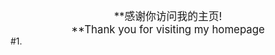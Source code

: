 <center><big>**感谢你访问我的主页!</big><br></center>
<center><big>**Thank you for visiting my homepage</big></center>
#1.
<!---
V1dm12r/V1dm12r is a ✨ special ✨ repository because its `README.md` (this file) appears on your GitHub profile.
You can click the Preview link to take a look at your changes.
--->
